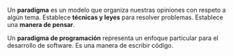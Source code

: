 Un **paradigma** es un modelo que organiza nuestras opiniones con respeto a algún tema. Establece **técnicas y leyes** para resolver problemas. Establece una **manera de pensar**.

Un **paradigma de programación** representa un enfoque particular para el desarrollo de software. Es una manera de escribir código.
